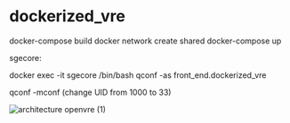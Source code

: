 # dockerized_vre

docker-compose build
docker network create shared
docker-compose up


sgecore:

docker exec -it sgecore /bin/bash
qconf -as front_end.dockerized_vre

qconf -mconf (change UID from 1000 to 33)




![architecture openvre (1)](https://user-images.githubusercontent.com/57795749/201643520-3e7b6cdf-b6c4-4985-9385-9a7b738174eb.png)
